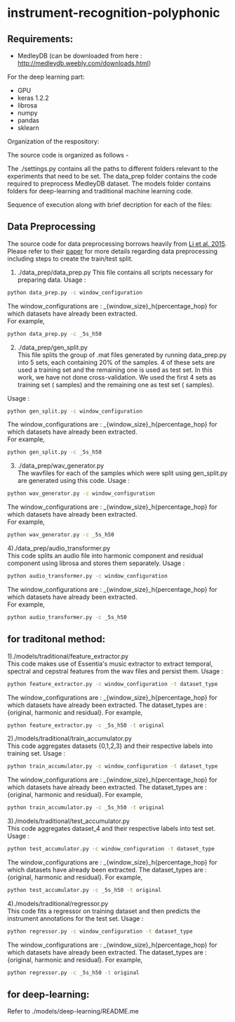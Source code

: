 # instrument-recognition-polyphonic
## Requirements: 
* MedleyDB (can be downloaded from here : http://medleydb.weebly.com/downloads.html)

For the deep learning part:
* GPU 
* keras 1.2.2
* librosa
* numpy
* pandas
* sklearn

Organization of the respository:  

The source code is organized as follows -  

The ./settings.py contains all the paths to different folders relevant to the experiments that need to be set. The data_prep folder contains the code required to preprocess MedleyDB dataset. The models folder contains folders for deep-learning and traditional machine learning code.

Sequence of execution along with brief decription for each of the files:  

## Data Preprocessing  
The source code for data preprocessing borrows heavily from [Li et al. 2015](https://github.com/glennq/instrument-recognition). Please refer to their [paper](https://arxiv.org/pdf/1511.05520.pdf) for more details regarding data preprocessing including steps to create the train/test split.

1) ./data_prep/data_prep.py 
This file contains all scripts necessary for preparing data.
Usage :
```bash
python data_prep.py -c window_configuration
```
The window_configurations are : _{window_size}_h{percentage_hop} for which datasets have already been extracted.  
For example,
```bash
python data_prep.py -c _5s_h50

```

2) ./data_prep/gen_split.py  
This file splits the group of .mat files generated by running data_prep.py into 5 sets, each containing 20% of the samples. 4 of these sets are used a training set and the remaining one is used as test set. In this work, we have not done cross-validation. We used the first 4 sets as training set ( samples) and the remaining one as test set ( samples).

Usage :
```bash
python gen_split.py -c window_configuration
```
The window_configurations are : _{window_size}_h{percentage_hop} for which datasets have already been extracted.  
For example,
```bash
python gen_split.py -c _5s_h50

```

3) ./data_prep/wav_generator.py  
The wavfiles for each of the samples which were split using gen_split.py are generated using this code.
Usage :
```bash
python wav_generator.py -c window_configuration
```
The window_configurations are : _{window_size}_h{percentage_hop} for which datasets have already been extracted.  
For example,
```bash
python wav_generator.py -c _5s_h50

```

4)./data_prep/audio_transformer.py  
This code splits an audio file into harmonic component and residual component using librosa and stores them separately.
Usage :
```bash
python audio_transformer.py -c window_configuration
```
The window_configurations are : _{window_size}_h{percentage_hop} for which datasets have already been extracted.  
For example,
```bash
python audio_transformer.py -c _5s_h50

```

## for traditonal method:  
1)./models/traditional/feature_extractor.py  
This code makes use of Essentia's music extractor to extract temporal, spectral and cepstral features from the wav files and persist them.
Usage :
```bash
python feature_extractor.py -c window_configuration -t dataset_type

```
The window_configurations are : _{window_size}_h{percentage_hop} for which datasets have already been extracted. The dataset_types are : {original, harmonic and residual}.
For example,
```bash
python feature_extractor.py -c _5s_h50 -t original

```

2)./models/traditional/train_accumulator.py  
This code aggregates datasets {0,1,2,3} and their respective labels into training set.
Usage :
```bash
python train_accumulator.py -c window_configuration -t dataset_type

```
The window_configurations are : _{window_size}_h{percentage_hop} for which datasets have already been extracted. The dataset_types are : {original, harmonic and residual}.
For example,
```bash
python train_accumulator.py -c _5s_h50 -t original

```

3)./models/traditional/test_accumulator.py  
This code aggregates dataset_4 and their respective labels into test set.
Usage :
```bash
python test_accumulator.py -c window_configuration -t dataset_type

```
The window_configurations are : _{window_size}_h{percentage_hop} for which datasets have already been extracted. The dataset_types are : {original, harmonic and residual}.
For example,
```bash
python test_accumulator.py -c _5s_h50 -t original

```

4)./models/traditional/regressor.py  
This code fits a regressor on training dataset and then predicts the instrument annotations for the test set.
Usage :
```bash
python regressor.py -c window_configuration -t dataset_type

```
The window_configurations are : _{window_size}_h{percentage_hop} for which datasets have already been extracted. The dataset_types are : {original, harmonic and residual}.
For example,
```bash
python regressor.py -c _5s_h50 -t original

```

## for deep-learning:  
Refer to ./models/deep-learning/README.me

